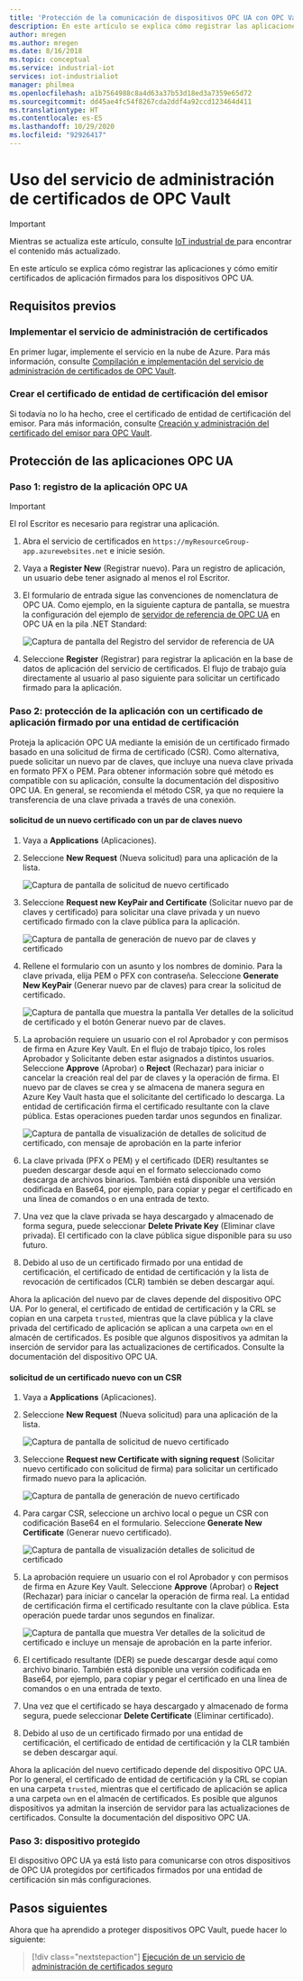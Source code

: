 ```yaml
---
title: 'Protección de la comunicación de dispositivos OPC UA con OPC Vault: Azure | Microsoft Docs'
description: En este artículo se explica cómo registrar las aplicaciones OPC UA y cómo emitir certificados de aplicación firmados para los dispositivos OPC UA con OPC Vault.
author: mregen
ms.author: mregen
ms.date: 8/16/2018
ms.topic: conceptual
ms.service: industrial-iot
services: iot-industrialiot
manager: philmea
ms.openlocfilehash: a1b7564988c8a4d63a37b53d18ed3a7359e65d72
ms.sourcegitcommit: dd45ae4fc54f8267cda2ddf4a92ccd123464d411
ms.translationtype: HT
ms.contentlocale: es-ES
ms.lasthandoff: 10/29/2020
ms.locfileid: "92926417"
---
```

# <a name="use-the-opc-vault-certificate-management-service"></a>Uso del servicio de administración de certificados de OPC Vault

> [!IMPORTANT]
> Mientras se actualiza este artículo, consulte [IoT industrial de ](https://azure.github.io/Industrial-IoT/) para encontrar el contenido más actualizado.

En este artículo se explica cómo registrar las aplicaciones y cómo emitir certificados de aplicación firmados para los dispositivos OPC UA.

## <a name="prerequisites"></a>Requisitos previos

### <a name="deploy-the-certificate-management-service"></a>Implementar el servicio de administración de certificados

En primer lugar, implemente el servicio en la nube de Azure. Para más información, consulte [Compilación e implementación del servicio de administración de certificados de OPC Vault](howto-opc-vault-deploy.md).

### <a name="create-the-issuer-ca-certificate"></a>Crear el certificado de entidad de certificación del emisor

Si todavía no lo ha hecho, cree el certificado de entidad de certificación del emisor. Para más información, consulte [Creación y administración del certificado del emisor para OPC Vault](howto-opc-vault-manage.md).

## <a name="secure-opc-ua-applications"></a>Protección de las aplicaciones OPC UA

### <a name="step-1-register-your-opc-ua-application"></a>Paso 1: registro de la aplicación OPC UA 

> [!IMPORTANT]
> El rol Escritor es necesario para registrar una aplicación.

1. Abra el servicio de certificados en `https://myResourceGroup-app.azurewebsites.net` e inicie sesión.
2. Vaya a **Register New** (Registrar nuevo). Para un registro de aplicación, un usuario debe tener asignado al menos el rol Escritor.
2. El formulario de entrada sigue las convenciones de nomenclatura de OPC UA. Como ejemplo, en la siguiente captura de pantalla, se muestra la configuración del ejemplo de [servidor de referencia de OPC UA](https://github.com/OPCFoundation/UA-.NETStandard/tree/master/Applications/ReferenceServer) en OPC UA en la pila .NET Standard:

   ![Captura de pantalla del Registro del servidor de referencia de UA](media/howto-opc-vault-secure/reference-server-registration.png "Registro del servidor de referencia de UA")

5. Seleccione **Register** (Registrar) para registrar la aplicación en la base de datos de aplicación del servicio de certificados. El flujo de trabajo guía directamente al usuario al paso siguiente para solicitar un certificado firmado para la aplicación.

### <a name="step-2-secure-your-application-with-a-ca-signed-application-certificate"></a>Paso 2: protección de la aplicación con un certificado de aplicación firmado por una entidad de certificación

Proteja la aplicación OPC UA mediante la emisión de un certificado firmado basado en una solicitud de firma de certificado (CSR). Como alternativa, puede solicitar un nuevo par de claves, que incluye una nueva clave privada en formato PFX o PEM. Para obtener información sobre qué método es compatible con su aplicación, consulte la documentación del dispositivo OPC UA. En general, se recomienda el método CSR, ya que no requiere la transferencia de una clave privada a través de una conexión.

#### <a name="request-a-new-certificate-with-a-new-keypair"></a>solicitud de un nuevo certificado con un par de claves nuevo

1. Vaya a **Applications** (Aplicaciones).
3. Seleccione **New Request** (Nueva solicitud) para una aplicación de la lista.

   ![Captura de pantalla de solicitud de nuevo certificado](media/howto-opc-vault-secure/request-new-certificate.png "Solicitud de nuevo certificado")

3. Seleccione **Request new KeyPair and Certificate** (Solicitar nuevo par de claves y certificado) para solicitar una clave privada y un nuevo certificado firmado con la clave pública para la aplicación.

   ![Captura de pantalla de generación de nuevo par de claves y certificado](media/howto-opc-vault-secure/generate-new-key-pair.png "Generación de nuevo par de claves")

4. Rellene el formulario con un asunto y los nombres de dominio. Para la clave privada, elija PEM o PFX con contraseña. Seleccione **Generate New KeyPair** (Generar nuevo par de claves) para crear la solicitud de certificado.

   ![Captura de pantalla que muestra la pantalla Ver detalles de la solicitud de certificado y el botón Generar nuevo par de claves.](media/howto-opc-vault-secure/approve-reject.png "Aprobación de certificado")

5. La aprobación requiere un usuario con el rol Aprobador y con permisos de firma en Azure Key Vault. En el flujo de trabajo típico, los roles Aprobador y Solicitante deben estar asignados a distintos usuarios. Seleccione **Approve** (Aprobar) o **Reject** (Rechazar) para iniciar o cancelar la creación real del par de claves y la operación de firma. El nuevo par de claves se crea y se almacena de manera segura en Azure Key Vault hasta que el solicitante del certificado lo descarga. La entidad de certificación firma el certificado resultante con la clave pública. Estas operaciones pueden tardar unos segundos en finalizar.

   ![Captura de pantalla de visualización de detalles de solicitud de certificado, con mensaje de aprobación en la parte inferior](media/howto-opc-vault-secure/view-key-pair.png "Visualización de par de claves")

7. La clave privada (PFX o PEM) y el certificado (DER) resultantes se pueden descargar desde aquí en el formato seleccionado como descarga de archivos binarios. También está disponible una versión codificada en Base64, por ejemplo, para copiar y pegar el certificado en una línea de comandos o en una entrada de texto. 
8. Una vez que la clave privada se haya descargado y almacenado de forma segura, puede seleccionar **Delete Private Key** (Eliminar clave privada). El certificado con la clave pública sigue disponible para su uso futuro.
9. Debido al uso de un certificado firmado por una entidad de certificación, el certificado de entidad de certificación y la lista de revocación de certificados (CLR) también se deben descargar aquí.

Ahora la aplicación del nuevo par de claves depende del dispositivo OPC UA. Por lo general, el certificado de entidad de certificación y la CRL se copian en una carpeta `trusted`, mientras que la clave pública y la clave privada del certificado de aplicación se aplican a una carpeta `own` en el almacén de certificados. Es posible que algunos dispositivos ya admitan la inserción de servidor para las actualizaciones de certificados. Consulte la documentación del dispositivo OPC UA.

#### <a name="request-a-new-certificate-with-a-csr"></a>solicitud de un certificado nuevo con un CSR 

1. Vaya a **Applications** (Aplicaciones).
3. Seleccione **New Request** (Nueva solicitud) para una aplicación de la lista.

   ![Captura de pantalla de solicitud de nuevo certificado](media/howto-opc-vault-secure/request-new-certificate.png "Solicitud de nuevo certificado")

3. Seleccione **Request new Certificate with signing request** (Solicitar nuevo certificado con solicitud de firma) para solicitar un certificado firmado nuevo para la aplicación.

   ![Captura de pantalla de generación de nuevo certificado](media/howto-opc-vault-secure/generate-new-certificate.png "Generación de nuevo certificado")

4. Para cargar CSR, seleccione un archivo local o pegue un CSR con codificación Base64 en el formulario. Seleccione **Generate New Certificate** (Generar nuevo certificado).

   ![Captura de pantalla de visualización detalles de solicitud de certificado](media/howto-opc-vault-secure/approve-reject-csr.png "Aprobación de CSR")

5. La aprobación requiere un usuario con el rol Aprobador y con permisos de firma en Azure Key Vault. Seleccione **Approve** (Aprobar) o **Reject** (Rechazar) para iniciar o cancelar la operación de firma real. La entidad de certificación firma el certificado resultante con la clave pública. Esta operación puede tardar unos segundos en finalizar.

   ![Captura de pantalla que muestra Ver detalles de la solicitud de certificado e incluye un mensaje de aprobación en la parte inferior.](media/howto-opc-vault-secure/view-cert-csr.png "Visualización de certificado")

6. El certificado resultante (DER) se puede descargar desde aquí como archivo binario. También está disponible una versión codificada en Base64, por ejemplo, para copiar y pegar el certificado en una línea de comandos o en una entrada de texto. 
10. Una vez que el certificado se haya descargado y almacenado de forma segura, puede seleccionar **Delete Certificate** (Eliminar certificado).
11. Debido al uso de un certificado firmado por una entidad de certificación, el certificado de entidad de certificación y la CLR también se deben descargar aquí.

Ahora la aplicación del nuevo certificado depende del dispositivo OPC UA. Por lo general, el certificado de entidad de certificación y la CRL se copian en una carpeta `trusted`, mientras que el certificado de aplicación se aplica a una carpeta `own` en el almacén de certificados. Es posible que algunos dispositivos ya admitan la inserción de servidor para las actualizaciones de certificados. Consulte la documentación del dispositivo OPC UA.

### <a name="step-3-device-secured"></a>Paso 3: dispositivo protegido

El dispositivo OPC UA ya está listo para comunicarse con otros dispositivos de OPC UA protegidos por certificados firmados por una entidad de certificación sin más configuraciones.

## <a name="next-steps"></a>Pasos siguientes

Ahora que ha aprendido a proteger dispositivos OPC Vault, puede hacer lo siguiente:

> [!div class="nextstepaction"]
> [Ejecución de un servicio de administración de certificados seguro](howto-opc-vault-secure-ca.md)
